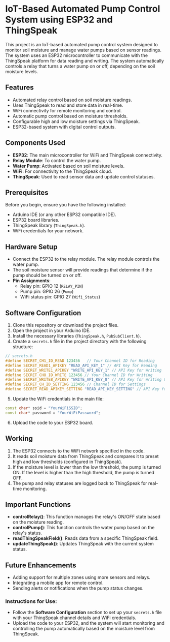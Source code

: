
# IoT-Based Automated Pump Control System using ESP32 and ThingSpeak

This project is an IoT-based automated pump control system designed to monitor soil moisture and manage water pumps based on sensor readings. The system uses an ESP32 microcontroller to communicate with the ThingSpeak platform for data reading and writing. The system automatically controls a relay that turns a water pump on or off, depending on the soil moisture levels.

## Features
- Automated relay control based on soil moisture readings.
- Uses ThingSpeak to read and store data in real-time.
- WiFi connectivity for remote monitoring and control.
- Automatic pump control based on moisture thresholds.
- Configurable high and low moisture settings via ThingSpeak.
- ESP32-based system with digital control outputs.

## Components Used
- **ESP32**: The main microcontroller for WiFi and ThingSpeak connectivity.
- **Relay Module**: To control the water pump.
- **Water Pump**: Activated based on soil moisture levels.
- **WiFi**: For connectivity to the ThingSpeak cloud.
- **ThingSpeak**: Used to read sensor data and update control statuses.

## Prerequisites

Before you begin, ensure you have the following installed:
- Arduino IDE (or any other ESP32 compatible IDE).
- ESP32 board libraries.
- ThingSpeak library (`ThingSpeak.h`).
- WiFi credentials for your network.

## Hardware Setup

- Connect the ESP32 to the relay module. The relay module controls the water pump.
- The soil moisture sensor will provide readings that determine if the pump should be turned on or off.
- **Pin Assignments**:
  - Relay pin: GPIO 12 (`RELAY_PIN`)
  - Pump pin: GPIO 26 (`Pump`)
  - WiFi status pin: GPIO 27 (`Wifi_Status`)

## Software Configuration

1. Clone this repository or download the project files.
2. Open the project in your Arduino IDE.
3. Install the necessary libraries (`ThingSpeak.h`, `PubSubClient.h`).
4. Create a `secrets.h` file in the project directory with the following structure:

```cpp
// secrets.h
#define SECRET_CH1_ID_READ 123456   // Your Channel ID for Reading
#define SECRET_READ1_APIKEY "READ_API_KEY_1" // API Key for Reading
#define SECRET_WRITE1_APIKEY "WRITE_API_KEY_1" // API Key for Writing
#define SECRET_CH8_ID_WRITE 123456 // Your Channel ID for Writing
#define SECRET_WRITE8_APIKEY "WRITE_API_KEY_8" // API Key for Writing Channel 8
#define SECRET_CH_ID_SETTING 123456 // Channel ID for Settings
#define SECRET_READ_APIKEY_SETTING "READ_API_KEY_SETTING" // API Key for reading settings
```

5. Update the WiFi credentials in the main file:

```cpp
const char* ssid = "YourWiFiSSID";
const char* password = "YourWiFiPassword";
```

6. Upload the code to your ESP32 board.

## Working

1. The ESP32 connects to the WiFi network specified in the code.
2. It reads soil moisture data from ThingSpeak and compares it to preset high and low thresholds (configured in ThingSpeak).
3. If the moisture level is lower than the low threshold, the pump is turned ON. If the level is higher than the high threshold, the pump is turned OFF.
4. The pump and relay statuses are logged back to ThingSpeak for real-time monitoring.

## Important Functions

- **controlRelay()**: This function manages the relay's ON/OFF state based on the moisture reading.
- **controlPump()**: This function controls the water pump based on the relay's status.
- **readThingSpeakField()**: Reads data from a specific ThingSpeak field.
- **updateThingSpeak()**: Updates ThingSpeak with the current system status.

## Future Enhancements

- Adding support for multiple zones using more sensors and relays.
- Integrating a mobile app for remote control.
- Sending alerts or notifications when the pump status changes.


### Instructions for Use:
- Follow the **Software Configuration** section to set up your `secrets.h` file with your ThingSpeak channel details and WiFi credentials.
- Upload the code to your ESP32, and the system will start monitoring and controlling the pump automatically based on the moisture level from ThingSpeak. 


